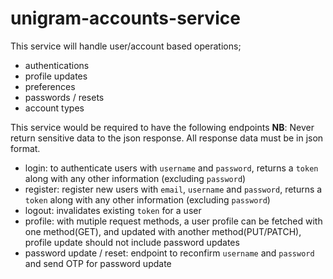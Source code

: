 # unigram-accounts-service

This service will handle user/account based operations;
- authentications
- profile updates
- preferences
- passwords / resets
- account types

This service would be required to have the following endpoints
**NB**: Never return sensitive data to the json response. All response data must be in json format.

- login: to authenticate users with `username` and `password`, returns a `token` along with any other information (excluding `password`)
- register: register new users with `email`, `username` and `password`, returns a `token` along with any other information (excluding `password`)
- logout: invalidates existing `token` for a user
- profile: with mutiple request methods, a user profile can be fetched with one method(GET), and updated with another method(PUT/PATCH), profile update should not include password updates
- password update / reset: endpoint to reconfirm `username` and `password` and send OTP for password update
